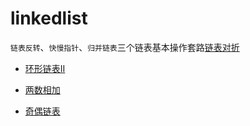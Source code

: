 # linkedlist

`链表反转`、`快慢指针`、`归并链表`三个链表基本操作套路[链表对折](./code/重排链表.cpp)

+ [环形链表II](./code/环形链表II.cpp)

+ [两数相加](./code/两数相加.java)

+ [奇偶链表](./code/奇偶链表.java)




